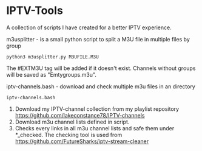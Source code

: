 # IPTV-Tools

A collection of scripts I have created for a better IPTV experience.

m3usplitter - is a small python script to split a M3U file in multiple files by group

	python3 m3usplitter.py M3UFILE.M3U

The #EXTM3U tag will be added if it doesn't exist.
Channels without groups will be saved as "Emtygroups.m3u".


iptv-channels.bash - download and check multiple m3u files in an directory

	iptv-channels.bash

1.	Download my IPTV-channel collection from my playlist repository
	https://github.com/lakeconstance78/IPTV-channels
2.	Download m3u channel lists defined in script.
3.	Checks every links in all m3u channel lists and safe them under *_checked.
	The checking tool is used from https://github.com/FutureSharks/iptv-stream-cleaner	
